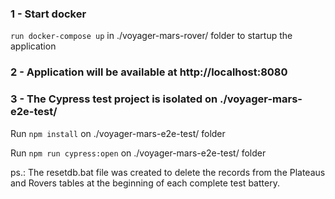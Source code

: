 ### 1 - Start docker

`run docker-compose up` in ./voyager-mars-rover/ folder to startup the application

### 2 - Application will be available at http://localhost:8080

### 3 - The Cypress test project is isolated on ./voyager-mars-e2e-test/

Run `npm install` on ./voyager-mars-e2e-test/ folder

Run `npm run cypress:open` on ./voyager-mars-e2e-test/ folder

ps.: The resetdb.bat file was created to delete the records from the Plateaus and Rovers tables at the beginning of each complete test battery.





